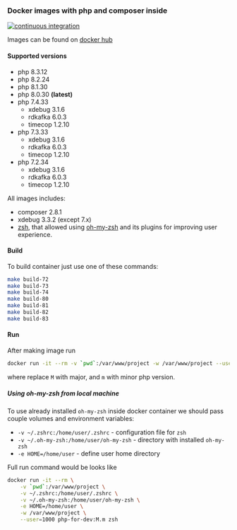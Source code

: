 ### Docker images with php and composer inside

[![continuous integration](https://github.com/Dannecron/php-for-dev/actions/workflows/continuous-integration.yml/badge.svg?branch=master)](https://github.com/Dannecron/php-for-dev/actions)

Images can be found on [docker hub](https://hub.docker.com/repository/docker/dannecron/php-for-dev)

#### Supported versions

* php 8.3.12
* php 8.2.24
* php 8.1.30
* php 8.0.30 **(latest)**
* php 7.4.33
  * xdebug 3.1.6
  * rdkafka 6.0.3
  * timecop 1.2.10
* php 7.3.33
  * xdebug 3.1.6
  * rdkafka 6.0.3
  * timecop 1.2.10
* php 7.2.34
  * xdebug 3.1.6
  * rdkafka 6.0.3
  * timecop 1.2.10

All images includes:
* composer 2.8.1
* xdebug 3.3.2 (except 7.x)
* [zsh](https://www.zsh.org/), that allowed using [oh-my-zsh](https://github.com/ohmyzsh/ohmyzsh) and its plugins for improving user experience.

#### Build

To build container just use one of these commands:
```bash
make build-72
make build-73
make build-74
make build-80
make build-81
make build-82
make build-83
```

#### Run

After making image run

```bash
docker run -it --rm -v `pwd`:/var/www/project -w /var/www/project --user=1000 php-for-dev:M.m sh
```

where replace `M` with major, and `m` with minor php version.

##### Using oh-my-zsh from local machine

To use already installed `oh-my-zsh` inside docker container we should pass couple volumes and environment variables:
* `-v ~/.zshrc:/home/user/.zshrc` - configuration file for `zsh`
* `-v ~/.oh-my-zsh:/home/user/oh-my-zsh` - directory with installed `oh-my-zsh`
* `-e HOME=/home/user` - define user home directory

Full run command would be looks like
```bash
docker run -it --rm \
    -v `pwd`:/var/www/project \
    -v ~/.zshrc:/home/user/.zshrc \
    -v ~/.oh-my-zsh:/home/user/oh-my-zsh \
    -e HOME=/home/user \
    -w /var/www/project \
    --user=1000 php-for-dev:M.m zsh
```
